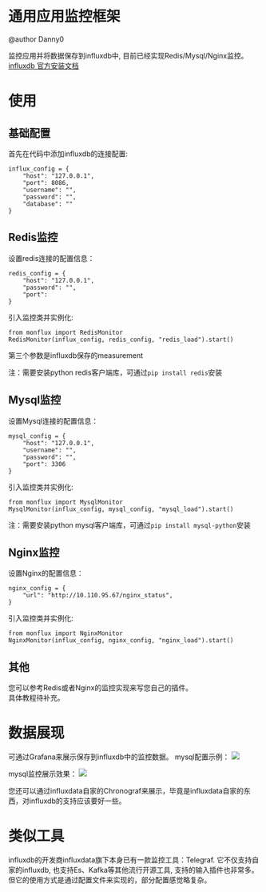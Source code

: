 # 通用应用监控框架

@author Danny0

监控应用并将数据保存到influxdb中, 目前已经实现Redis/Mysql/Nginx监控。
[influxdb 官方安装文档](http://docs.influxdata.com/influxdb/v1.2/introduction/installation/)

# 使用

## 基础配置

首先在代码中添加influxdb的连接配置:
```
influx_config = {
    "host": "127.0.0.1",
    "port": 8086,
    "username": "",
    "password": "",
    "database": ""
}
```

## Redis监控
设置redis连接的配置信息：
```
redis_config = {
    "host": "127.0.0.1",
    "password": "",
    "port": 
}
```
引入监控类并实例化: 
```
from monflux import RedisMonitor
RedisMonitor(influx_config, redis_config, "redis_load").start()
```
第三个参数是influxdb保存的measurement

注：需要安装python redis客户端库，可通过`pip install redis`安装

## Mysql监控

设置Mysql连接的配置信息：
```
mysql_config = {
    "host": "127.0.0.1",
    "username": "",
    "password": "",
    "port": 3306
}
```

引入监控类并实例化: 
```
from monflux import MysqlMonitor
MysqlMonitor(influx_config, mysql_config, "mysql_load").start()
```
注：需要安装python mysql客户端库，可通过`pip install mysql-python`安装

## Nginx监控

设置Nginx的配置信息：
```
nginx_config = {
    "url": "http://10.110.95.67/nginx_status",
}
```

引入监控类并实例化: 
```
from monflux import NginxMonitor
NginxMonitor(influx_config, nginx_config, "nginx_load").start()
```

## 其他
您可以参考Redis或者Nginx的监控实现来写您自己的插件。  
具体教程待补充。

# 数据展现

可通过Grafana来展示保存到influxdb中的监控数据。
mysql配置示例：
![](http://img.peablog.com/2017-06-13-14973476197412.jpg)

mysql监控展示效果：
![](http://img.peablog.com/2017-06-13-14973477306458.jpg)

您还可以通过influxdata自家的Chronograf来展示，毕竟是influxdata自家的东西，对influxdb的支持应该要好一些。

# 类似工具
influxdb的开发商influxdata旗下本身已有一款监控工具：Telegraf. 它不仅支持自家的influxdb, 也支持Es、Kafka等其他流行开源工具, 支持的输入插件也非常多。
但它的使用方式是通过配置文件来实现的，部分配置感觉略复杂。
